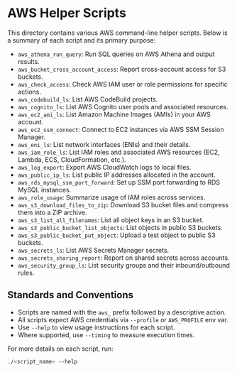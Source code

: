 # AWS Helper Scripts

This directory contains various AWS command-line helper scripts. Below is a summary of each script and its primary purpose:

- `aws_athena_run_query`: Run SQL queries on AWS Athena and output results.
- `aws_bucket_cross_account_access`: Report cross-account access for S3 buckets.
- `aws_check_access`: Check AWS IAM user or role permissions for specific actions.
- `aws_codebuild_ls`: List AWS CodeBuild projects.
- `aws_cognito_ls`: List AWS Cognito user pools and associated resources.
- `aws_ec2_ami_ls`: List Amazon Machine Images (AMIs) in your AWS account.
- `aws_ec2_ssm_connect`: Connect to EC2 instances via AWS SSM Session Manager.
- `aws_eni_ls`: List network interfaces (ENIs) and their details.
- `aws_iam_role_ls`: List IAM roles and associated AWS resources (EC2, Lambda, ECS, CloudFormation, etc.).
- `aws_log_export`: Export AWS CloudWatch logs to local files.
- `aws_public_ip_ls`: List public IP addresses allocated in the account.
- `aws_rds_mysql_ssm_port_forward`: Set up SSM port forwarding to RDS MySQL instances.
- `aws_role_usage`: Summarize usage of IAM roles across services.
- `aws_s3_download_files_to_zip`: Download S3 bucket files and compress them into a ZIP archive.
- `aws_s3_list_all_filenames`: List all object keys in an S3 bucket.
- `aws_s3_public_bucket_list_objects`: List objects in public S3 buckets.
- `aws_s3_public_bucket_put_object`: Upload a test object to public S3 buckets.
- `aws_secrets_ls`: List AWS Secrets Manager secrets.
- `aws_secrets_sharing_report`: Report on shared secrets across accounts.
- `aws_security_group_ls`: List security groups and their inbound/outbound rules.

## Standards and Conventions

- Scripts are named with the `aws_` prefix followed by a descriptive action.
- All scripts expect AWS credentials via `--profile` or `AWS_PROFILE` env var.
- Use `--help` to view usage instructions for each script.
- Where supported, use `--timing` to measure execution times.

For more details on each script, run:
```bash
./<script_name> --help
```
